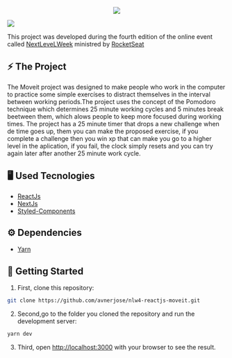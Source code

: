 <p align="center">
  <img src="public/logo-full.svg"/> 
</p>

<img src="repo/nlw4.gif" /> 

This project was developed during the fourth edition of the online event called [NextLeveLWeek](https://nextlevelweek.com) ministred by [RocketSeat](https://github.com/Rocketseat)

## ⚡️ The Project
  The Moveit project was designed to make people who work in the computer to practice some simple exercíses to distract themselves in the interval between working periods.The project uses the concept of the Pomodoro technique which determines 25 minute working cycles and 5 minutes break beetween them, which alows people to keep more focused during working times. The project has a 25 minute timer that drops a new challenge when de time goes up, them you can make the proposed exercise, if you complete a challenge then you win xp that can make you go to a higher level in the aplication, if you fail, the clock simply resets and you can try again later after another 25 minute work cycle. 
  
## 🖥️ Used Tecnologies
 - [ReactJs](https://reactjs.org/)
 - [NextJs](https://nextjs.org/)
 - [Styled-Components](https://styled-components.com/)

## ⚙️ Dependencies
 - [Yarn](https://yarnpkg.com/)
 
## 🚀️ Getting Started

1. First, clone this repository: 

```bash
git clone https://github.com/avnerjose/nlw4-reactjs-moveit.git
```

2. Second,go to the folder you cloned the repository and run the development server:

```bash
yarn dev
```
3. Third, open [http://localhost:3000](http://localhost:3000) with your browser to see the result.
